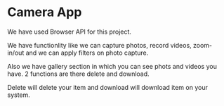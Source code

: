 # Camera App
We have used Browser API for this project.

We have functionlity like we can capture photos, record videos, zoom-in/out and we can apply filters on photo capture.

Also we have gallery section in which you can see phots and videos you have. 2 functions are there delete and download.

Delete will delete your item and download will download item on your system.